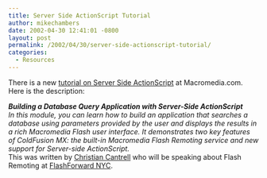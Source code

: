 ```yaml
---
title: Server Side ActionScript Tutorial
author: mikechambers
date: 2002-04-30 12:41:01 -0800
layout: post
permalink: /2002/04/30/server-side-actionscript-tutorial/
categories:
  - Resources
---
```



There is a new [tutorial on Server Side ActionScript][1] at Macromedia.com. Here is the description:<!--StartFragment -->

  
***Building a Database Query Application with Server-Side ActionScript**  
In this module, you can learn how to build an application that searches a database using parameters provided by the user and displays the results in a rich Macromedia Flash user interface. It demonstrates two key features of ColdFusion MX: the built-in Macromedia Flash Remoting service and new support for Server-side ActionScript.*  
This was written by [Christian Cantrell][2] who will be speaking about Flash Remoting at [FlashForward NYC][3].

 [1]: http://www.macromedia.com/software/coldfusion/resources/get_started/intro_rich/
 [2]: http://www.amazon.com/exec/obidos/ASIN/0735711771/
 [3]: http://www.flashforward2002.com/